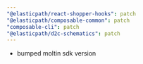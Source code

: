 ```yaml
---
"@elasticpath/react-shopper-hooks": patch
"@elasticpath/composable-common": patch
"composable-cli": patch
"@elasticpath/d2c-schematics": patch
---
```


- bumped moltin sdk version
